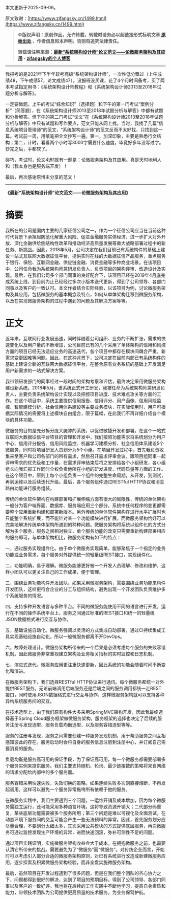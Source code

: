 本文更新于2025-09-06。

原文致谢：[https://www.zifangsky.cn/1499.html](https://www.zifangsky.cn/1499.html)

> **©版权声明：原创作品，允许转载，转载时请务必以超链接形式标明文章 [原始出处](https://www.zifangsky.cn/1499.html) 、作者信息和本声明。否则将追究法律责任。**
>
> **转载请注明来源：[最新“系统架构设计师”论文范文——论微服务架构及其应用](https://www.zifangsky.cn/1499.html) - [zifangsky的个人博客](https://www.zifangsky.cn/1499.html)**

---

我报考的是2021年下半年软考高级“系统架构设计师”，一次性低分飘过（上午成绩48，下午成绩57，论文成绩47）。没报班没买课，花了4个月时间备考，买了两本考试指定用书：《系统架构设计师教程》和《系统架构设计师2013至2018年试题分析与解答》。

一定要做题。上午的考试“综合知识”（选择题）和下午的第一门考试“案例分析”（简答题），在《系统架构设计师2013至2018年试题分析与解答》中都有试题和分析解答。但下午的第二门考试“论文”在《系统架构设计师2013至2018年试题分析与解答》中只有试题和写作要点，范文只能从网上找。当时，我找了几篇“信息系统项目管理师”的范文，“系统架构设计师”的范文反而不太好找，只找到这一篇。考试前一周，用纸笔把全文抄写一遍。第一，加深印象，主要是熟悉行文结构；第二，计时，看看两个小时写3000字需要什么速度，毕竟好多年没写过字。抄完之后，手都软了。

碰巧，考试时，论文4选1就有一题是：论微服务架构及其应用。真是天时地利人和（我本身也是服务端开发）！

最后，再次感谢原博主分享的范文！

---

**《最新“系统架构设计师”论文范文——论微服务架构及其应用》**

# 摘要

我所在的公司是国内主要的几家征信公司之一，作为一个征信公司应当在当前这种时代背景下承担起防范化解重大风险、促进金融服务实体经济、进一步扩大对外开放、深化金融供给侧结构性改革和推动经济高质量发展等重大战略部署过程中的新任务、新挑战。因此，2018年5月，公司决定在我们目前已有系统构件的基础上建设一站式互联网大数据征信平台，提供实时在线的大数据征信产品服务，重点服务于银行、保险、互联网金融、供应链金融、消费金融等多种商业场景。在该项目中，公司任命我为系统架构师兼研发负责人，负责项目的架构评审、改造设计及实现。最后，在我们公司多个部门同事的良好配合下，该项目已经在2019年4月底完成系统上线，到目前为止已经经过多次小版本迭代更新，得到了公司领导、各部门同事以及客户的一致认可。本文作者结合实际经验，以该项目为例，讨论微服务架构及其应用，包括微服务的基本概念及特点，如何从单体架构迁移到微服务架构，以及在实现微服务架构的过程中遇到的问题及其解决方案等等。

# 正文

近年来，互联网行业发展迅速，同时伴随着公司组织、业务的不断扩张，需求的快速变化以及用户量的不断增加，公司目前已有的几个采用了单体架构的信用和风控方面的项目已经无法适应业务的高速迭代，各个项目中都存在模块间耦合严重，新需求变更困难等问题。因此，在这种背景下，公司决定在目前内部已有系统构件的基础上建设全新的互联网大数据征信平台，在整合原有业务系统的基础上开发满足用户新需求的一站式解决方案。

我带领研发部门的同事经过一段时间的架构考察和评估，最终决定采用微服务架构建设新系统。2018年5月，该系统正式开工研发，我被任命为系统架构师兼研发负责人，主要负责系统架构设计实现以及把控项目进度、技术难点攻关等方面的工作。在这个项目中，系统主要提供信用报告、信用评分、用户画像、信用风险监控、智能建模分析、社会信用体系建设等主要业务模块，在实际使用时，用户可根据实际情况的需要将上述模块自由组合，限于篇幅，在此我们不再详细介绍各个模块的具体功能。

微服务的目的是充分拆分庞大臃肿的系统，以促进敏捷开发和部署。在这个一站式互联网大数据征信平台项目的管理和开发中，我们按照功能需求将系统划分为用户中心、信用评分报告、信用风险监控、机器学习建模分析、社会信用体系建设5个微服务，同时将项目研发人员划分为5个小组。在项目开发过程中，首先我负责收集来至客户和公司各部门的所有需求，然后召开需求评审会议，跟项目组同事一起评审需求的优先级和工作量，在需求评审结束后将之安排给各个小组研发，各小组组长向我汇报工作同时全权负责他所在小组的研发进度、代码质量等方面的工作。在这个项目中，原则上每个小组负责一个组件的完整生命周期，从开发，到测试，再到运维以及后续迭代升级。最后，各个服务组件通过RESTful HTTP协议和消息路由功能进行服务组装。

传统的单体软件架构在构建部署和扩展伸缩方面有很大的局限性，传统的单体架构一般分为客户端界面、数据库、服务端应用三个部分。系统中任何程序的变更都需要整个应用重新构建和部署新版本。另外传统的单体软件架构在进行水平扩展时也只能整个系统扩展，而不能针对某一个功能模块进行扩展。而微服务架构恰好可以完美地解决传统单体架构所遇到的种种问题。微服务架构将系统以组件化的方式分解为多个服务，服务之间相对独立，单个服务功能的改变只需要重新构建部署相应的服务即可。与单体架构相比，微服务架构有如下的特点：

一，通过服务实现组件化。由于单个微服务实现简单，能够聚焦于一个指定的业务功能或业务需求，每个服务对外提供统一的轻量级REST接口，实现组件化。

二，功能明确，易于理解。微服务能够更好被一个开发人员理解、修改和维护，这样小团队可以更关注自己的工作成果，便于管理。

三，围绕业务功能构件开发团队。如果采用微服务架构，需要围绕业务功能来构件开发团队，这样更符合企业的分工与组织结构，避免出现一个开发团队负责维护多个系统服务的情况。

四，支持多种开发语言与多种平台。不同的微服务能使用不同的语言进行开发，运行在不同的操作系统平台上，服务之间通过标准的REST接口和统一的轻量级JSON数据格式进行交互与协作。

五，基础设施自动化。微服务强调以灵活的方式集成自动部署，通过CI持续集成工具实现基础设施自动化，所以一般微服务都离不开DevOps。

六，故障处理设计。微服务架构所带来的一个后果是必须考虑每个服务的失败容错机制。因此微服务非常重视建立架构及业务相关指标的实时监控和日志机制。

七，演进式迭代。微服务应用更注重快速更新，因此系统的功能会随着时间不断变化和演进。

在微服务架构下，我们选择RESTful HTTP协议进行通讯。每个微服务都统一对外提供REST服务。无论前端调用后端服务还是后端之间的服务调用都统一走REST接口，同时使用JSON数据格式进行交互与协作，这样微服务架构就可以支持各种异构系统服务间的交互。

在技术选型上，由于我们原有构件大多采用SpringMVC架构开发，因此我最终选择基于Spring Cloud服务框架做微服务架构，服务框架的选择也决定了后续的服务注册与发现选型、服务负载均衡选型、以及服务容错选型等等。

服务的注册与发现，服务之间需要创建一种服务发现机制，用于帮助服务之间互相感知彼此的存在。服务启动时会将自身的服务信息注册到注册中心，并订阅自己需要消费的服务。

负载均衡是服务高可用的保证手段，为了保证高可用，每一个微服务都需要部署多个服务实例来提供服务。我们主要支持随机、轮询、最少链接数的策略将来自网络的请求分配给内部中的多个服务器。

服务容错采用快速失败，失效切换的策略。如果连续失败多次则直接熔断，不再发起调用。这样可以避免一个服务异常拖垮所有依赖于他的服务。

在微服务实践中，我们主要遇到三个问题，一运维开销及成本增加，因为每个微服务需独立运行，还可能采用多种语言环境，这将导致资源开销大；二代部分码重复，某些底层功能需要被多个服务所用；第三个问题是难以可视化及全面测试，在动态环境下服务间的交互可能会产生一些无法预料的异常。因此，首先服务划分应尽量合理，不要划分太细太多，其次采用公共模块的方式提供底层服务，再次微服务可通过监控发现生产环境的异常，进而快速回滚，弥补可测性不足的问题。

通过项目实践证明，实施微服务架构收益会大于成本。在拥抱微服务之前，也需要认清它所带来的挑战。需要避免为了“微服务”而“微服务”。对传统企业而言，开始时可以考虑引入部分合适的微服务架构原则，对已有系统进行改造或新建微服务应用，逐步探索及积累微服务架构经验，而非全盘实施微服务架构。

最后，虽然项目在开发过程遇到了很多问题，但是在我们整个团队的齐心协力之下，问题都得到很好的解决，达到了项目的预期目标，得到了公司领导、各部门同事以及客户的一致好评。我也将在后续的工作实践中不断地学习，提高自身素质和能力，带领技术团队为公司提供更高质量的技术服务，为业务保驾护航。
